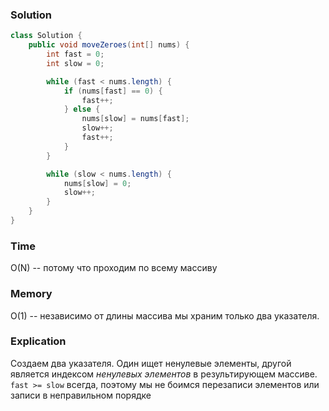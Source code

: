 ### Solution
```java
class Solution {
    public void moveZeroes(int[] nums) {
        int fast = 0;
        int slow = 0;

        while (fast < nums.length) {
            if (nums[fast] == 0) {
                fast++;
            } else {
                nums[slow] = nums[fast];
                slow++;
                fast++;
            }
        }

        while (slow < nums.length) {
            nums[slow] = 0;
            slow++;
        }
    }
}
```

### Time
O(N) -- потому что проходим по всему массиву
### Memory
O(1) -- независимо от длины массива мы храним только два указателя.
### Explication
Создаем два указателя. Один ищет ненулевые элементы, другой является индексом
_ненулевых элементов_ в результирующем массиве. `fast >= slow` всегда, поэтому мы не боимся
перезаписи элементов или записи в неправильном порядке
